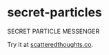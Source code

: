 # secret-particles
SECRET PARTICLE MESSENGER

Try it at [scatteredthoughts.co](http://scatteredthoughts.co).
